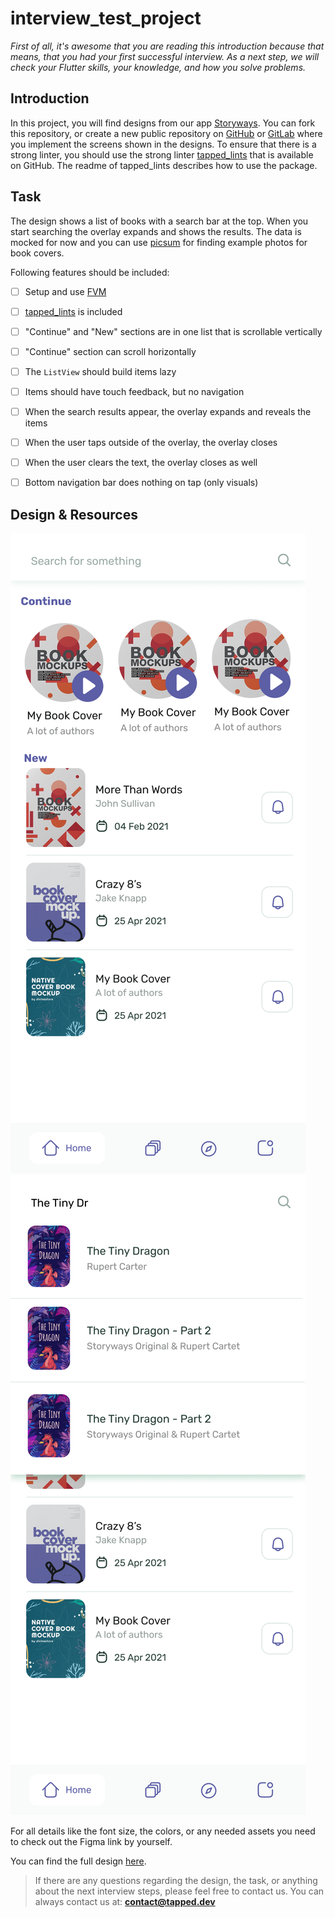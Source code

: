 # interview_test_project

*First of all, it's awesome that you are reading this introduction because that means, that you had your first successful interview. As a next step, we will check your Flutter skills, your knowledge, and how you solve problems.*


## Introduction

In this project, you will find designs from our app [Storyways](https://storyways.app). You can fork this repository, or create a new public repository on [GitHub](https://github.com/) or [GitLab](https://gitlab.com/) where you implement the screens shown in the designs.
To ensure that there is a strong linter, you should use the strong linter [tapped_lints](https://github.com/tappeddev/tapped_lints) that is available on GitHub. The readme of tapped_lints describes how to use the package.  

## Task

The design shows a list of books with a search bar at the top. When you start searching the overlay expands and shows the results. The data is mocked for now and you can use [picsum](https://picsum.photos/) for finding example photos for book covers.

Following features should be included:
- [ ] Setup and use [FVM](https://fvm.app/)
- [ ] [tapped_lints](https://github.com/tappeddev/tapped_lints) is included 
- [ ] "Continue" and "New" sections are in one list that is scrollable vertically
- [ ] "Continue" section can scroll horizontally
- [ ] The `ListView` should build items lazy
- [ ] Items should have touch feedback, but no navigation
- [ ] When the search results appear, the overlay expands and reveals the items
- [ ] When the user taps outside of the overlay, the overlay closes
- [ ] When the user clears the text, the overlay closes as well
- [ ] Bottom navigation bar does nothing on tap (only visuals)


## Design & Resources

![](assets/01_04_01_Storyways_List.png)
![](assets/01_04_02_Storyways_Search.png)

For all details like the font size, the colors, or any needed assets you need to check out the Figma link by yourself.

You can find the full design [here](https://www.figma.com/file/aRxa2vnAQgkenyjo5fwm9e/Untitled?node-id=0%3A1).


> If there are any questions regarding the design, the task, or anything about the next interview steps, please feel free to contact us. You can always contact us at: **contact@tapped.dev**
